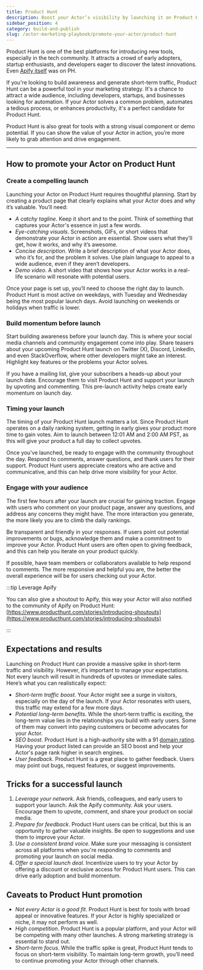 ```yaml
---
title: Product Hunt
description: Boost your Actor’s visibility by launching it on Product Hunt, a top platform for tech innovations. Attract early adopters, developers, and businesses while showcasing your tool’s value through visuals or demos.
sidebar_position: 4
category: build-and-publish
slug: /actor-marketing-playbook/promote-your-actor/product-hunt
---
```


Product Hunt is one of the best platforms for introducing new tools, especially in the tech community. It attracts a crowd of early adopters, startup enthusiasts, and developers eager to discover the latest innovations. Even [Apify itself](https://www.producthunt.com/products/apify) was on PH.

If you're looking to build awareness and generate short-term traffic, Product Hunt can be a powerful tool in your marketing strategy. It's a chance to attract a wide audience, including developers, startups, and businesses looking for automation. If your Actor solves a common problem, automates a tedious process, or enhances productivity, it's a perfect candidate for Product Hunt.

Product Hunt is also great for tools with a strong visual component or demo potential. If you can show the value of your Actor in action, you’re more likely to grab attention and drive engagement.

---

## How to promote your Actor on Product Hunt

### Create a compelling launch

Launching your Actor on Product Hunt requires thoughtful planning. Start by creating a product page that clearly explains what your Actor does and why it’s valuable. You’ll need:

- _A catchy tagline_. Keep it short and to the point. Think of something that captures your Actor's essence in just a few words.
- _Eye-catching visuals_. Screenshots, GIFs, or short videos that demonstrate your Actor in action are essential. Show users what they’ll get, how it works, and why it’s awesome.
- _Concise description_. Write a brief description of what your Actor does, who it’s for, and the problem it solves. Use plain language to appeal to a wide audience, even if they aren’t developers.
- _Demo video_. A short video that shows how your Actor works in a real-life scenario will resonate with potential users.

Once your page is set up, you’ll need to choose the right day to launch. Product Hunt is most active on weekdays, with Tuesday and Wednesday being the most popular launch days. Avoid launching on weekends or holidays when traffic is lower.

### Build momentum before launch

Start building awareness before your launch day. This is where your social media channels and community engagement come into play. Share teasers about your upcoming Product Hunt launch on Twitter (X), Discord, LinkedIn, and even StackOverflow, where other developers might take an interest. Highlight key features or the problems your Actor solves.

If you have a mailing list, give your subscribers a heads-up about your launch date. Encourage them to visit Product Hunt and support your launch by upvoting and commenting. This pre-launch activity helps create early momentum on launch day.

### Timing your launch

The timing of your Product Hunt launch matters a lot. Since Product Hunt operates on a daily ranking system, getting in early gives your product more time to gain votes. Aim to launch between 12:01 AM and 2:00 AM PST, as this will give your product a full day to collect upvotes.

Once you’ve launched, be ready to engage with the community throughout the day. Respond to comments, answer questions, and thank users for their support. Product Hunt users appreciate creators who are active and communicative, and this can help drive more visibility for your Actor.

### Engage with your audience

The first few hours after your launch are crucial for gaining traction. Engage with users who comment on your product page, answer any questions, and address any concerns they might have. The more interaction you generate, the more likely you are to climb the daily rankings.

Be transparent and friendly in your responses. If users point out potential improvements or bugs, acknowledge them and make a commitment to improve your Actor. Product Hunt users are often open to giving feedback, and this can help you iterate on your product quickly.

If possible, have team members or collaborators available to help respond to comments. The more responsive and helpful you are, the better the overall experience will be for users checking out your Actor.

:::tip Leverage Apify

You can also give a shoutout to Apify, this way your Actor will also notified to the community of Apify on Product Hunt: [https://www.producthunt.com/stories/introducing-shoutouts](https://www.producthunt.com/stories/introducing-shoutouts)

:::

## Expectations and results

Launching on Product Hunt can provide a massive spike in short-term traffic and visibility. However, it’s important to manage your expectations. Not every launch will result in hundreds of upvotes or immediate sales. Here’s what you can realistically expect:

- _Short-term traffic boost_. Your Actor might see a surge in visitors, especially on the day of the launch. If your Actor resonates with users, this traffic may extend for a few more days.
- _Potential long-term benefits_. While the short-term traffic is exciting, the long-term value lies in the relationships you build with early users. Some of them may convert into paying customers or become advocates for your Actor.
- _SEO boost_. Product Hunt is a high-authority site with a 91 [domain rating](https://help.ahrefs.com/en/articles/1409408-what-is-domain-rating-dr). Having your product listed can provide an SEO boost and help your Actor's page rank higher in search engines.
- _User feedback_. Product Hunt is a great place to gather feedback. Users may point out bugs, request features, or suggest improvements.

## Tricks for a successful launch

1. _Leverage your network_. Ask friends, colleagues, and early users to support your launch. Ask the Apify community. Ask your users. Encourage them to upvote, comment, and share your product on social media.
2. _Prepare for feedback_. Product Hunt users can be critical, but this is an opportunity to gather valuable insights. Be open to suggestions and use them to improve your Actor.
3. _Use a consistent brand voice_. Make sure your messaging is consistent across all platforms when you're responding to comments and promoting your launch on social media.
4. _Offer a special launch deal_. Incentivize users to try your Actor by offering a discount or exclusive access for Product Hunt users. This can drive early adoption and build momentum.

## Caveats to Product Hunt promotion

- _Not every Actor is a good fit_. Product Hunt is best for tools with broad appeal or innovative features. If your Actor is highly specialized or niche, it may not perform as well.
- _High competition_. Product Hunt is a popular platform, and your Actor will be competing with many other launches. A strong marketing strategy is essential to stand out.
- _Short-term focus_. While the traffic spike is great, Product Hunt tends to focus on short-term visibility. To maintain long-term growth, you’ll need to continue promoting your Actor through other channels.
